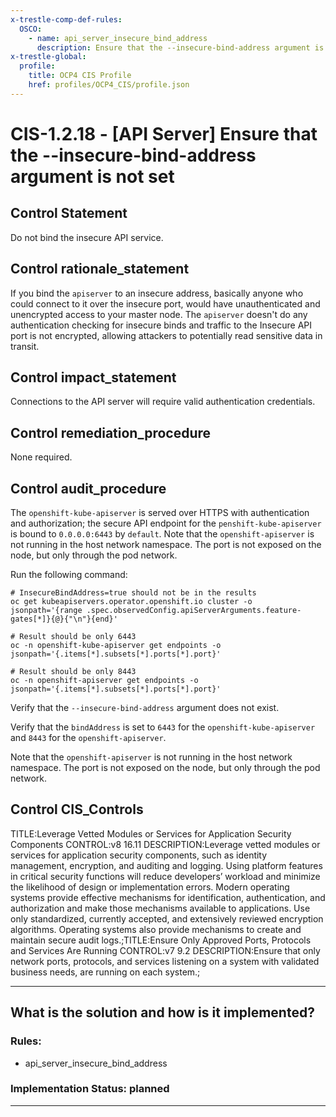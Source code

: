 ```yaml
---
x-trestle-comp-def-rules:
  OSCO:
    - name: api_server_insecure_bind_address
      description: Ensure that the --insecure-bind-address argument is not set
x-trestle-global:
  profile:
    title: OCP4 CIS Profile
    href: profiles/OCP4_CIS/profile.json
---
```


# CIS-1.2.18 - \[API Server\] Ensure that the --insecure-bind-address argument is not set

## Control Statement

Do not bind the insecure API service.

## Control rationale_statement

If you bind the `apiserver` to an insecure address, basically anyone who could connect to it over the insecure port, would have unauthenticated and unencrypted access to your master node. The `apiserver` doesn't do any authentication checking for insecure binds and traffic to the Insecure API port is not encrypted, allowing attackers to potentially read sensitive data in transit.

## Control impact_statement

Connections to the API server will require valid authentication credentials.

## Control remediation_procedure

None required.

## Control audit_procedure

The `openshift-kube-apiserver` is served over HTTPS with authentication and authorization; the secure API endpoint for the `penshift-kube-apiserver` is bound to `0.0.0.0:6443` by `default`. Note that the `openshift-apiserver` is not running in the host network namespace. The port is not exposed on the node, but only through the pod network.

Run the following command:

```
# InsecureBindAddress=true should not be in the results
oc get kubeapiservers.operator.openshift.io cluster -o jsonpath='{range .spec.observedConfig.apiServerArguments.feature-gates[*]}{@}{"\n"}{end}'

# Result should be only 6443
oc -n openshift-kube-apiserver get endpoints -o jsonpath='{.items[*].subsets[*].ports[*].port}'

# Result should be only 8443
oc -n openshift-apiserver get endpoints -o jsonpath='{.items[*].subsets[*].ports[*].port}'
```

Verify that the `--insecure-bind-address` argument does not exist.

Verify that the `bindAddress` is set to `6443` for the `openshift-kube-apiserver` and `8443` for the `openshift-apiserver`.

Note that the `openshift-apiserver` is not running in the host network namespace. The port is not exposed on the node, but only through the pod network.

## Control CIS_Controls

TITLE:Leverage Vetted Modules or Services for Application Security Components CONTROL:v8 16.11 DESCRIPTION:Leverage vetted modules or services for application security components, such as identity management, encryption, and auditing and logging. Using platform features in critical security functions will reduce developers’ workload and minimize the likelihood of design or implementation errors. Modern operating systems provide effective mechanisms for identification, authentication, and authorization and make those mechanisms available to applications. Use only standardized, currently accepted, and extensively reviewed encryption algorithms. Operating systems also provide mechanisms to create and maintain secure audit logs.;TITLE:Ensure Only Approved Ports, Protocols and Services Are Running CONTROL:v7 9.2 DESCRIPTION:Ensure that only network ports, protocols, and services listening on a system with validated business needs, are running on each system.;

______________________________________________________________________

## What is the solution and how is it implemented?

<!-- For implementation status enter one of: implemented, partial, planned, alternative, not-applicable -->

<!-- Note that the list of rules under ### Rules: is read-only and changes will not be captured after assembly to JSON -->

<!-- Add control implementation description here for control: CIS-1.2.18 -->

### Rules:

  - api_server_insecure_bind_address

### Implementation Status: planned

______________________________________________________________________
